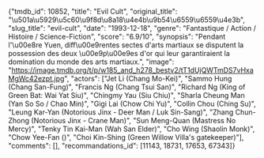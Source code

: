 {"tmdb_id": 10852, "title": "Evil Cult", "original_title": "\u501a\u5929\u5c60\u9f8d\u8a18\u4e4b\u9b54\u6559\u6559\u4e3b", "slug_title": "evil-cult", "date": "1993-12-18", "genre": "Fantastique / Action / Histoire / Science-Fiction", "score": "6.9/10", "synopsis": "Pendant l'\u00e8re Yuen, diff\u00e9rentes sectes d'arts martiaux se disputent la possession des deux \u00e9p\u00e9es d'or qui leur garantiraient la domination du monde des arts martiaux.", "image": "https://image.tmdb.org/t/p/w185_and_h278_bestv2/tT1dUjQWTmDS7vHxaMgWc42ezpt.jpg", "actors": ["Jet Li (Chang Mo-Kei)", "Sammo Hung (Chang San-Fung)", "Francis Ng (Chang Tsui San)", "Richard Ng (King of Green Bat: Wai Yat Siu)", "Chingmy Yau (Siu Chiu)", "Sharla Cheung Man (Yan So So / Chao Min)", "Gigi Lai (Chow Chi Yu)", "Collin Chou (Ching Su)", "Leung Kar-Yan (Notorious Jinx - Deer Man / Luk Sin-Sang)", "Zhang Chun-Zhong (Notorious Jinx - Crane Man)", "Sun Meng-Quan (Mastress No Mercy)", "Tenky Tin Kai-Man (Wah San Elder)", "Cho Wing (Shaolin Monk)", "Chow Yee-Fan ()", "Choi Kin-Shing (Green Willow Villa's gatekeeper)"], "comments": [], "recommandations_id": [11143, 18731, 17653, 67343]}